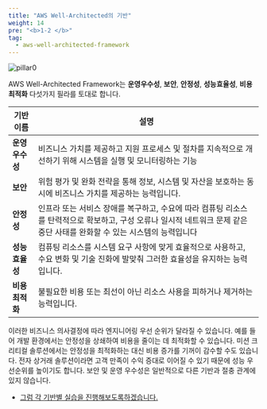 ```yaml
---
title: "AWS Well-Architected의 기반"
weight: 14
pre: "<b>1-2 </b>"
tag:
  - aws-well-architected-framework
---
```


 ![pillar0](/images/war/pillar_five_pic.png)


AWS Well-Architected Framework는 **운영우수성**, **보안**, **안정성**, **성능효율성**, **비용최적화** 다섯가지 필라를 토대로 합니다. 


|기반이름|설명|
|---|---|
| **운영우수성** | 비즈니스 가치를 제공하고 지원 프로세스 및 절차를 지속적으로 개선하기 위해 시스템을 실행 및 모니터링하는 기능|
| **보안** |위험 평가 및 완화 전략을 통해 정보, 시스템 및 자산을 보호하는 동시에 비즈니스 가치를 제공하는 능력입니다. |
| **안정성** | 인프라 또는 서비스 장애를 복구하고, 수요에 따라 컴퓨팅 리소스를 탄력적으로 확보하고, 구성 오류나 일시적 네트워크 문제 같은 중단 사태를 완화할 수 있는 시스템의 능력입니다 |
| **성능효율성** |컴퓨팅 리소스를 시스템 요구 사항에 맞게 효율적으로 사용하고, 수요 변화 및 기술 진화에 발맞춰 그러한 효율성을 유지하는 능력입니다.|
| **비용최적화** |불필요한 비용 또는 최선이 아닌 리소스 사용을 피하거나 제거하는 능력입니다. |


이러한 비즈니스 의사결정에 따라 엔지니어링 우선 순위가 달라질 수 있습니다. 예를 들어 개발 환경에서는 안정성을 상쇄하여 비용을 줄이는 데 최적화할 수 있습니다. 미션 크리티컬 솔루션에서는 안정성을 최적화하는 대신 비용 증가를 기꺼이 감수할 수도 있습니다. 전자 상거래 솔루션이라면 고객 만족이 수익 증대로 이어질 수 있기 때문에 성능 우선순위를 높이기도 합니다. 보안 및 운영 우수성은 일반적으로 다른 기반과 절충 관계에 있지 않습니다.



- [ 그럼 각 기반별 실습을 진행해보도록하겠습니다. ](/setup)



